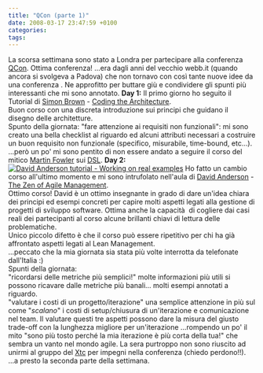 ```yaml
---
title: "QCon (parte 1)"
date: 2008-03-17 23:47:59 +0100
categories: 
tags: 
---
```


La scorsa settimana sono stato a Londra per partecipare alla conferenza [QCon](http://jaoo.dk/london-2008/conference/). Ottima conferenza! ...era dagli anni del vecchio webb.it (quando ancora si svolgeva a Padova) che non tornavo con così tante nuove idee da una conferenza . Ne approfitto per buttare giù e condividere gli spunti più interessanti che mi sono annotato. **Day 1:** Il primo giorno ho seguito il Tutorial di [Simon Brown](http://www.simongbrown.com/blog/) - [Coding the Architecture](http://jaoo.dk/london-2008/presentation/Coding+the+Architecture%3A+From+Developer+To+Architect).  
 Buon corso con una discreta introduzione sui principi che guidano il disegno delle architetture.  
 Spunto della giornata: "fare attenzione ai requisiti non funzionali": mi sono creato una bella checklist al riguardo ed alcuni attributi necessari a costruire un buon requisito non funzionale (specifico, misurabile, time-bound, etc...). ...però un po' mi sono pentito di non essere andato a seguire il corso del mitico [Martin Fowler](http://martinfowler.com/) sui [DSL](http://en.wikipedia.org/wiki/Domain-specific_programming_language). **Day 2:** [![David Anderson tutorial - Working on real examples](/~brain/content/imgp1698t.jpg)](/~brain/content/imgp1698.jpg) Ho fatto un cambio corso all'ultimo momento e mi sono intrufolato nell'aula di [David Anderson](http://www.agilemanagement.net/) - [The Zen of Agile Management](http://jaoo.dk/london-2008/presentation/The+Zen+of+Agile+Management).  
 Ottimo corso! David è un ottimo insegnante in grado di dare un'idea chiara dei principi ed esempi concreti per capire molti aspetti legati alla gestione di progetti di sviluppo software. Ottima anche la capacità&nbsp; di cogliere dai casi reali dei partecipanti al corso alcune brillanti chiavi di lettura delle problematiche.  
 Unico piccolo difetto è che il corso può essere ripetitivo per chi ha già&nbsp; affrontato aspetti legati al Lean Management.  
 ...peccato che la mia giornata sia stata più volte interrotta da telefonate dall'Italia :)  
 Spunti della giornata:  
 "ricordarsi delle metriche più semplici!" molte informazioni più utili si possono ricavare dalle metriche più banali... molti esempi annotati a riguardo.  
 "valutare i costi di un progetto/iterazione" una semplice attenzione in più sul come "_scalano_" i costi di setup/chiusura di un'iterazione e comunicazione nel team. Il valutare questi tre aspetti possono dare la misura del giusto trade-off con la lunghezza migliore per un'iterazione ...rompendo un po' il mito "sono più tosto perché la mia iterazione è più corta della tua!" che sembra un vanto nel mondo agile. La sera purtroppo non sono riuscito ad unirmi al gruppo del [Xtc](http://www.xpdeveloper.net/xpdwiki/Wiki.jsp?page=XtC) per impegni nella conferenza (chiedo perdono!!). ...a presto la seconda parte della settimana.


